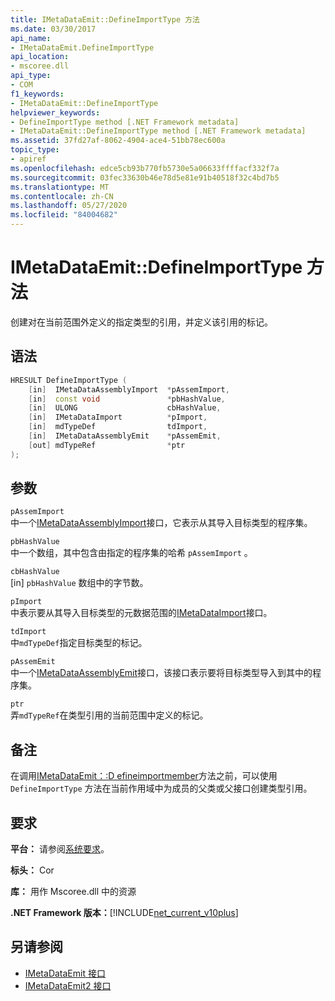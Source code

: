 ```yaml
---
title: IMetaDataEmit::DefineImportType 方法
ms.date: 03/30/2017
api_name:
- IMetaDataEmit.DefineImportType
api_location:
- mscoree.dll
api_type:
- COM
f1_keywords:
- IMetaDataEmit::DefineImportType
helpviewer_keywords:
- DefineImportType method [.NET Framework metadata]
- IMetaDataEmit::DefineImportType method [.NET Framework metadata]
ms.assetid: 37fd27af-8062-4904-ace4-51bb78ec600a
topic_type:
- apiref
ms.openlocfilehash: edce5cb93b770fb5730e5a06633ffffacf332f7a
ms.sourcegitcommit: 03fec33630b46e78d5e81e91b40518f32c4bd7b5
ms.translationtype: MT
ms.contentlocale: zh-CN
ms.lasthandoff: 05/27/2020
ms.locfileid: "84004682"
---
```

# <a name="imetadataemitdefineimporttype-method"></a>IMetaDataEmit::DefineImportType 方法
创建对在当前范围外定义的指定类型的引用，并定义该引用的标记。  
  
## <a name="syntax"></a>语法  
  
```cpp  
HRESULT DefineImportType (
    [in]  IMetaDataAssemblyImport  *pAssemImport,
    [in]  const void               *pbHashValue,
    [in]  ULONG                    cbHashValue,
    [in]  IMetaDataImport          *pImport,
    [in]  mdTypeDef                tdImport,
    [in]  IMetaDataAssemblyEmit    *pAssemEmit,
    [out] mdTypeRef                *ptr  
);  
```  
  
## <a name="parameters"></a>参数  
 `pAssemImport`  
 中一个[IMetaDataAssemblyImport](imetadataassemblyimport-interface.md)接口，它表示从其导入目标类型的程序集。  
  
 `pbHashValue`  
 中一个数组，其中包含由指定的程序集的哈希 `pAssemImport` 。  
  
 `cbHashValue`  
 [in] `pbHashValue` 数组中的字节数。  
  
 `pImport`  
 中表示要从其导入目标类型的元数据范围的[IMetaDataImport](imetadataimport-interface.md)接口。  
  
 `tdImport`  
 中`mdTypeDef`指定目标类型的标记。  
  
 `pAssemEmit`  
 中一个[IMetaDataAssemblyEmit](imetadataassemblyemit-interface.md)接口，该接口表示要将目标类型导入到其中的程序集。  
  
 `ptr`  
 弄`mdTypeRef`在类型引用的当前范围中定义的标记。  
  
## <a name="remarks"></a>备注  
 在调用[IMetaDataEmit：:D efineimportmember](imetadataemit-defineimportmember-method.md)方法之前，可以使用 `DefineImportType` 方法在当前作用域中为成员的父类或父接口创建类型引用。  
  
## <a name="requirements"></a>要求  
 **平台：** 请参阅[系统要求](../../get-started/system-requirements.md)。  
  
 **标头：** Cor  
  
 **库：** 用作 Mscoree.dll 中的资源  
  
 **.NET Framework 版本：**[!INCLUDE[net_current_v10plus](../../../../includes/net-current-v10plus-md.md)]  
  
## <a name="see-also"></a>另请参阅

- [IMetaDataEmit 接口](imetadataemit-interface.md)
- [IMetaDataEmit2 接口](imetadataemit2-interface.md)
